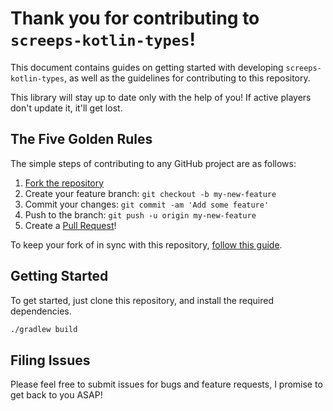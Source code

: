 # Thank you for contributing to `screeps-kotlin-types`!

This document contains guides on getting started with developing `screeps-kotlin-types`, as well as the guidelines for contributing to this repository.

This library will stay up to date only with the help of you! If active players don't update it, it'll get lost.

## The Five Golden Rules

The simple steps of contributing to any GitHub project are as follows:

1. [Fork the repository](https://github.com/exaV/screeps-kotlin-types/fork)
2. Create your feature branch: `git checkout -b my-new-feature`
3. Commit your changes: `git commit -am 'Add some feature'`
4. Push to the branch: `git push -u origin my-new-feature`
5. Create a [Pull Request](https://github.com/exaV/screeps-kotlin-types/pulls)!

To keep your fork of in sync with this repository, [follow this guide](https://help.github.com/articles/syncing-a-fork/).

## Getting Started

To get started, just clone this repository, and install the required dependencies.

```bash
./gradlew build
```

## Filing Issues

Please feel free to submit issues for bugs and feature requests, I promise to get back to you ASAP!